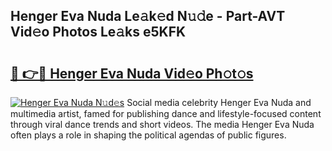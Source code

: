 ## Henger Eva Nuda Le𝚊k𝚎d N𝚞𝚍e - Part-AVT Vid𝚎o Photos Le𝚊ks e5KFK

# <h2><a href="http://fbc7e9.evod.top/?m=Henger+Eva+Nuda">🔗 👉🔴 Henger Eva Nuda Vid𝚎o Ph𝚘t𝚘s</a></h2>

[![Henger Eva Nuda N𝚞d𝚎s](https://i.imgur.com/8V9OHl7.gif)](http://fbc7e9.evod.top/?m=Henger+Eva+Nuda)
Social media celebrity Henger Eva Nuda and multimedia artist, famed for publishing dance and lifestyle-focused content through viral dance trends and short videos. The media Henger Eva Nuda often plays a role in shaping the political agendas of public figures. 
